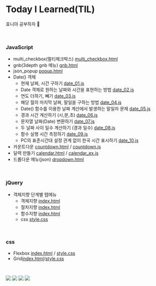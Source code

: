 # Today I Learned(TIL)
효니야 공부하자 &#127799;

<!-- [![Top Langs](https://github-readme-stats.vercel.app/api/top-langs/?username=zhyoni)](https://github.com/zhyoni/github-readme-stats) -->

<!-- click[here](http://www.naver.com) 링크걸기-->
<!-- ![image](이미지 경로)  -->


<br />


<!-- table -->

<!-- |           |      HTML       |                                      Description                                      | URL |
| :------------: | :-------------: | :-----------------------------------------------------------------------------------: |
| multi_checkbox |  멀티체크박스   |            [multi_checkbox.html](html/multi_checkbox/multi_checkbox.html)             |
|      gnb       | 3depth gnb 메뉴 |                             [gnb.html](html/gnb/gnb.html)                             |
|   json_popup   |   json_popup    |                          [popup.html](html/json/popup.html)                           |
|     Date()     |   Date()객체    |                           [date.html](html/date/date.html)                            |
|                |   카운트다운    | [countdown.html](html/date/countdown.html)  [countdown.js](html/date/js/countdown.js) |  | -->



### JavaScript

* multi_checkbox(멀티체크박스) [multi_checkbox.html](html/multi_checkbox/multi_checkbox.html)
* gnb(3depth gnb 메뉴) [gnb.html](html/gnb/gnb.html)
* json_popup [popup.html](html/json/popup.html)
* Date() 객체
  - 현재 날짜, 시간 구하기 [date_01.js](html/date/js/date_01.js)
  - Date 객체로 원하는 날짜와 시간을 표현하는 방법 [date_02.js](html/date/js/date_02.js)
  - 연도 더하기, 빼기 [date_03.js](html/date/js/date_03.js)
  - 해당 월의 마지막 날짜, 말일을 구하는 방법 [date_04.js](html/date/js/date_04.js)
  - Date() 함수를 이용한 날짜 계산에서 발생하는 말일자 문제 [date_05.js](html/date/js/date_05.js)
  - 경과 시간 계산하기 (시,분,초) [date_06.js](html/date/js/date_06.js)
  - 문자열 날짜(Date) 변환하기 [date_07.js](html/date/js/date_07.js)
  - 두 날짜 사이 일수 계산하기 (경과 일수) [date_08.js](html/date/js/date_08.js)
  -  함수 실행 시간 측정하기 [date_09.js](html/date/js/date_09.js)
  - PC의 표준시간대 설정 관계 없이 한국 시간 표시하기 [date_10.js](html/date/js/date_10.js)
* 카운트다운 [countdown.html](html/date/countdown.html) / [countdown.js](html/date/js/countdown.js)
* 달력 만들기 [calendar.html](html/date/calendar.html) / [calendar_ex.js](html/date/calendar_es.js)
* 드롭다운 메뉴(json) [dropdown.html](html/json/dropdown/dropdown.html)

<br/>

### jQuery
* 객체지향 단계별 탭메뉴
   - 객체지향 [index.html](jQuery/객체지향%20단계별%20탭메뉴/객체지향/index.html)
   - 절차지향 [index.html](jQuery/객체지향%20단계별%20탭메뉴/절차지향/index.html)
   - 함수지향 [index.html](jQuery/객체지향%20단계별%20탭메뉴/함수지향/index.html)
   - css [style.css](jQuery/객체지향%20단계별%20탭메뉴/css/style.css)

<br/>


### css
* Flexbox [index.html](html/01Flexbox/index.html) / [style.css](html/01Flexbox/style.css)
* Grid[index.html](html/02Grid/index.html)/[style.css](html/02Grid/style.css)

<!-- code -->
<!-- `console.log('hi)`

```javascript
function(){}
``` -->

<br />

<!-- badge -->
<img src="https://img.shields.io/badge/HTML5-FF8800?style=flat&logo=HTML5&logoColor=FFFFFF"/> <img src="https://img.shields.io/badge/css3-14CC80?style=flat&logo=css3&logoColor=FFFFFF"/> <img src="https://img.shields.io/badge/sass-0170FE?style=flat&logo=sass&logoColor=FFFFFF"/> <img src="https://img.shields.io/badge/JavaScript-6078FF?style=flat&logo=JavaScript&logoColor=FFFFFF"/>
